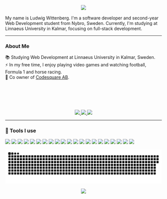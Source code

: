 <p align="center">
 <img src="https://capsule-render.vercel.app/api?type=waving&color=gradient&height=200&section=header&text=Welcome!&fontSize=40&fontAlign=50&animation=fadeIn"/>
</p>

My name is Ludwig Wittenberg. I'm a software developer and second-year Web Development student from Nybro, Sweden. Currently, I'm studying at Linnaeus University in Kalmar, focusing on full-stack development.

---

### About Me
📚 Studying Web Development at Linnaeus University in Kalmar, Sweden.    
⚡ In my free time, I enjoy playing video games and watching football, Formula 1 and horse racing.     
💼 Co owner of [Codesquare AB](https://codesquare.dev/).

<br>
<br>
<br>
<br>

<p align="center">
  <a href="https://www.linkedin.com/in/ludwig-wittenberg-a08043257/">
    <img height="50" src="https://user-images.githubusercontent.com/46517096/166973395-19676cd8-f8ec-4abf-83ff-da8243505b82.png"/>
  </a>
  <a href="https://x.com/Witt3N_">
    <img height="50" src="https://user-images.githubusercontent.com/46517096/166974271-91dfa250-d70b-4cb9-8707-f1bda1b708c3.png"/>
  </a>
  <a href="https://www.instagram.com/ludwiigw/">
    <img height="50" src="https://user-images.githubusercontent.com/46517096/166974368-9798f39f-1f46-499c-b14e-81f0a3f83a06.png"/>
  </a>
</p>


---

### 🚀  Tools I use
<p align="left">
<img src="https://cdn.jsdelivr.net/gh/devicons/devicon@latest/icons/javascript/javascript-original.svg" height="45" />
<img src="https://cdn.jsdelivr.net/gh/devicons/devicon@latest/icons/typescript/typescript-original.svg" height="45" />       
<img src="https://cdn.jsdelivr.net/gh/devicons/devicon@latest/icons/nextjs/nextjs-original.svg" height="45" />
<img src="https://cdn.jsdelivr.net/gh/devicons/devicon@latest/icons/react/react-original.svg" height="45" />
<img src="https://cdn.jsdelivr.net/gh/devicons/devicon@latest/icons/python/python-original.svg" height="45" />
<img src="https://cdn.jsdelivr.net/gh/devicons/devicon@latest/icons/java/java-original.svg" height="45" />
<img src="https://cdn.jsdelivr.net/gh/devicons/devicon@latest/icons/html5/html5-original.svg" height="45" />
<img src="https://cdn.jsdelivr.net/gh/devicons/devicon@latest/icons/tailwindcss/tailwindcss-original.svg" height="45" />
<img src="https://cdn.jsdelivr.net/gh/devicons/devicon@latest/icons/express/express-original-wordmark.svg" height="45" />
<img src="https://cdn.jsdelivr.net/gh/devicons/devicon@latest/icons/nodejs/nodejs-original-wordmark.svg" height="45" />
<img src="https://cdn.jsdelivr.net/gh/devicons/devicon@latest/icons/flutter/flutter-original.svg" height="45" />
<img src="https://cdn.jsdelivr.net/gh/devicons/devicon@latest/icons/digitalocean/digitalocean-original-wordmark.svg" height="45" />
<img src="https://cdn.jsdelivr.net/gh/devicons/devicon@latest/icons/nginx/nginx-original.svg" height="45" />
<img src="https://cdn.jsdelivr.net/gh/devicons/devicon@latest/icons/mongodb/mongodb-original-wordmark.svg" height="45" />
<img src="https://cdn.jsdelivr.net/gh/devicons/devicon@latest/icons/docker/docker-original-wordmark.svg" height="45" />
<img src="https://cdn.jsdelivr.net/gh/devicons/devicon@latest/icons/postman/postman-original.svg" height="45" />
<img src="https://cdn.jsdelivr.net/gh/devicons/devicon@latest/icons/godot/godot-original-wordmark.svg" height="45" />
<img src="https://cdn.jsdelivr.net/gh/devicons/devicon@latest/icons/firebase/firebase-original.svg" height="45" />
<img src="https://cdn.jsdelivr.net/gh/devicons/devicon@latest/icons/npm/npm-original-wordmark.svg" height="45" />
<img src="https://cdn.jsdelivr.net/gh/devicons/devicon@latest/icons/bash/bash-original.svg" height="45" />
<img src="https://cdn.jsdelivr.net/gh/devicons/devicon@latest/icons/ubuntu/ubuntu-original.svg" height="45" />
</p>

<div align="center">
  <picture>
   <source media="(prefers-color-scheme: dark)" srcset="https://raw.githubusercontent.com/LudwigWittenberg/LudwigWittenberg/output/github-snake-dark.svg" />
   <source media="(prefers-color-scheme: light)" srcset="https://raw.githubusercontent.com/LudwigWittenberg/LudwigWittenberg/output/github-snake.svg" />
   <img alt="github-snake" src="https://raw.githubusercontent.com/LudwigWittenberg/LudwigWittenberg/output/github-snake.svg" />
 </picture>
</div>

<p align="center">
 <img src="https://capsule-render.vercel.app/api?type=waving&color=gradient&height=100&section=footer"/>
</p>
